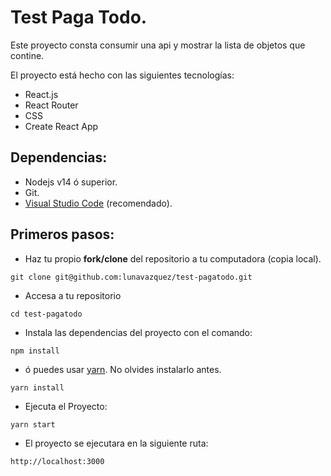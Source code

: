 # Test Paga Todo.

Este proyecto consta consumir una api y mostrar la lista de objetos que contine.

El proyecto está hecho con las siguientes tecnologías:

- React.js
- React Router
- CSS
- Create React App

## Dependencias:

- Nodejs v14 ó superior.
- Git.
- [Visual Studio Code](https://code.visualstudio.com/) (recomendado).

## Primeros pasos:

- Haz tu propio **fork/clone** del repositorio a tu computadora (copia local).

```
git clone git@github.com:lunavazquez/test-pagatodo.git
```

- Accesa a tu repositorio

```
cd test-pagatodo
```

- Instala las dependencias del proyecto con el comando:

```
npm install
```

- ó puedes usar [yarn](https://classic.yarnpkg.com/en/docs/install/#mac-stable). No olvides instalarlo antes.

```
yarn install
```

- Ejecuta el Proyecto:

```
yarn start
```

- El proyecto se ejecutara en la siguiente ruta:

```
http://localhost:3000
```
